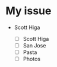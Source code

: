 # My issue
* Scott Higa

     - [ ] Scott Higa
     - [ ] San Jose
     - [ ] Pasta
     - [ ] Photos
